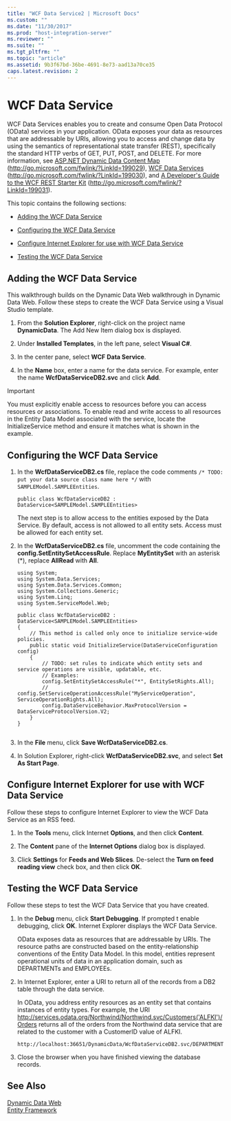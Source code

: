 ```yaml
---
title: "WCF Data Service2 | Microsoft Docs"
ms.custom: ""
ms.date: "11/30/2017"
ms.prod: "host-integration-server"
ms.reviewer: ""
ms.suite: ""
ms.tgt_pltfrm: ""
ms.topic: "article"
ms.assetid: 9b3f67bd-36be-4691-8e73-aad13a70ce35
caps.latest.revision: 2
---
```

# WCF Data Service
WCF Data Services enables you to create and consume Open Data Protocol (OData) services in your application. OData exposes your data as resources that are addressable by URIs, allowing you to access and change data by using the semantics of representational state transfer (REST), specifically the standard HTTP verbs of GET, PUT, POST, and DELETE. For more information, see [ASP.NET Dynamic Data Content Map](http://go.microsoft.com/fwlink/?LinkId=199029) (http://go.microsoft.com/fwlink/?LinkId=199029), [WCF Data Services](http://go.microsoft.com/fwlink/?LinkId=199030) (http://go.microsoft.com/fwlink/?LinkId=199030), and [A Developer's Guide to the WCF REST Starter Kit](http://go.microsoft.com/fwlink/?LinkId=199031) (http://go.microsoft.com/fwlink/?LinkId=199031).  
  
 This topic contains the following sections:  
  
-   [Adding the WCF Data Service](../core/wcf-data-service2.md#add)  
  
-   [Configuring the WCF Data Service](../core/wcf-data-service2.md#config)  
  
-   [Configure Internet Explorer for use with WCF Data Service](../core/wcf-data-service2.md#conf)  
  
-   [Testing the WCF Data Service](../core/wcf-data-service2.md#test)  
  
##  <a name="add"></a> Adding the WCF Data Service  
 This walkthrough builds on the Dynamic Data Web walkthrough in Dynamic Data Web. Follow these steps to create the WCF Data Service using a Visual Studio template.  
  
1.  From the **Solution Explorer**, right-click on the project name **DynamicData**. The Add New Item dialog box is displayed.  
  
2.  Under **Installed Templates**, in the left pane, select **Visual C#**.  
  
3.  In the center pane, select **WCF Data Service**.  
  
4.  In the **Name** box, enter a name for the data service. For example, enter the name **WcfDataServiceDB2.svc** and click **Add**.  
  
> [!IMPORTANT]
>  You must explicitly enable access to resources before you can access resources or associations. To enable read and write access to all resources in the Entity Data Model associated with the service, locate the InitializeService method and ensure it matches what is shown in the example.  
  
##  <a name="config"></a> Configuring the WCF Data Service  
  
1.  In the **WcfDataServiceDB2.cs** file, replace the code comments `/* TODO: put your data source class name here */` with `SAMPLEModel.SAMPLEEntities`.  
  
    ```  
    public class WcfDataServiceDB2 : DataService<SAMPLEModel.SAMPLEEntities>  
    ```  
  
     The next step is to allow access to the entities exposed by the Data Service. By default, access is not allowed to all entity sets. Access must be allowed for each entity set.  
  
2.  In the **WcfDataServiceDB2.cs** file, uncomment the code containing the **config.SetEntitySetAccessRule**. Replace **MyEntitySet** with an asterisk (\*), replace **AllRead** with **All**.  
  
    ```  
    using System;  
    using System.Data.Services;  
    using System.Data.Services.Common;  
    using System.Collections.Generic;  
    using System.Linq;  
    using System.ServiceModel.Web;  
  
    public class WcfDataServiceDB2 : DataService<SAMPLEModel.SAMPLEEntities>  
    {  
        // This method is called only once to initialize service-wide policies.  
        public static void InitializeService(DataServiceConfiguration config)  
        {  
            // TODO: set rules to indicate which entity sets and service operations are visible, updatable, etc.  
            // Examples:  
            config.SetEntitySetAccessRule("*", EntitySetRights.All);  
            // config.SetServiceOperationAccessRule("MyServiceOperation", ServiceOperationRights.All);  
            config.DataServiceBehavior.MaxProtocolVersion = DataServiceProtocolVersion.V2;  
        }  
    }  
  
    ```  
  
3.  In the **File** menu, click **Save WcfDataServiceDB2.cs**.  
  
4.  In Solution Explorer, right-click **WcfDataServiceDB2.svc**, and select **Set As Start Page**.  
  
##  <a name="conf"></a> Configure Internet Explorer for use with WCF Data Service  
 Follow these steps to configure Internet Explorer to view the WCF Data Service as an RSS feed.  
  
1.  In the **Tools** menu, click Internet **Options**, and then click **Content**.  
  
2.  The **Content** pane of the **Internet Options** dialog box is displayed.  
  
3.  Click **Settings** for **Feeds and Web Slices**. De-select the **Turn on feed reading view** check box, and then click **OK**.  
  
##  <a name="test"></a> Testing the WCF Data Service  
 Follow these steps to test the WCF Data Service that you have created.  
  
1.  In the **Debug** menu, click **Start Debugging**. If prompted t enable debugging, click **OK**. Internet Explorer displays the WCF Data Service.  
  
     OData exposes data as resources that are addressable by URIs. The resource paths are constructed based on the entity-relationship conventions of the Entity Data Model. In this model, entities represent operational units of data in an application domain, such as DEPARTMENTs and EMPLOYEEs.  
  
2.  In Internet Explorer, enter a URI to return all of the records from a DB2 table through the data service.  
  
     In OData, you address entity resources as an entity set that contains instances of entity types. For example, the URI http://services.odata.org/Northwind/Northwind.svc/Customers('ALFKI')/Orders returns all of the orders from the Northwind data service that are related to the customer with a CustomerID value of ALFKI.  
  
    ```  
    http://localhost:36651/DynamicData/WcfDataServiceDB2.svc/DEPARTMENTs  
    ```  
  
3.  Close the browser when you have finished viewing the database records.  
  
## See Also  
 [Dynamic Data Web](../core/dynamic-data-web2.md)   
 [Entity Framework](../core/entity-framework1.md)